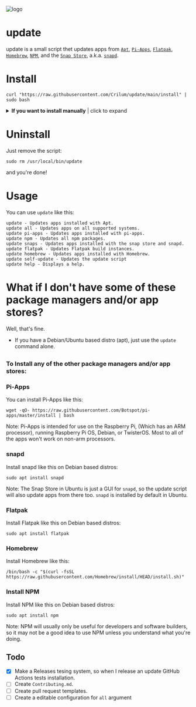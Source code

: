![logo](https://github.com/Crilum/update/blob/main/Imgs/update_simple-100x100.png)
# update
update is a small script thet updates apps from [`Apt`](https://en.wikipedia.org/wiki/APT_(software)),  [`Pi-Apps`](https://github.com/Botspot/pi-apps),     [`Flatpak`](https://www.flatpak.org/), [`Homebrew`](https://brew.sh), [`NPM`](https://npmjs.com), and the [`Snap Store`](https://snapcraft.io/), a.k.a. [`snapd`](https://snapcraft.io).




# Install
```
curl "https://raw.githubusercontent.com/Crilum/update/main/install" | sudo bash
```


 <details> 
 <summary><b>If you want to install manually</b> | click to expand</summary>

 <br>

 Clone the repository:
```
git clone https://github.com/Crilum/update/
```

Or, if you have GitHub CLI:
```
gh repo clone Crilum/update/
```

Copy the Update Script to `/usr/local/bin/`:
```
cd update && sudo cp update /usr/local/bin/update
```

Make it executable:
```
sudo chmod +x /usr/local/bin/update
```

Remove the cloned repository (This is optional):
```
rm /path/to/update
```

</details>
 
 


# Uninstall
Just remove the script:

```
sudo rm /usr/local/bin/update
```

and you're done!


# Usage
You can use `update` like this:
```
update - Updates apps installed with Apt.
update all - Updates apps on all supported systems.
update pi-apps - Updates apps installed with pi-apps.
update npm - Updates all npm packages.
update snaps - Updates apps installed with the snap store and snapd.
update flatpak - Updates Flatpak build instances.
update homebrew - Updates apps installed with Homebrew.
update self-update - Updates the update script
update help - Displays a help.
```

# What if I don't have some of these package managers and/or app stores?
Well, that's fine. 

- If you have a Debian/Ubuntu based distro (apt), just use the `update` command alone.

##

### To Install any of the other package managers and/or app stores:

  ### Pi-Apps
  
  You can install Pi-Apps like this:
 
  ```
  wget -qO- https://raw.githubusercontent.com/Botspot/pi-apps/master/install | bash
  ```
  Note: Pi-Apps is intended for use on the Raspberry Pi, (Which has an ARM processor), running Raspberry Pi OS, Debian, or TwisterOS. 
  Most to all of the apps won't work on non-arm processors.

  ### snapd
  
  Install snapd like this on Debian based distros:

  ```
  sudo apt install snapd
  ```
  
  Note: The Snap Store in Ubuntu is just a GUI for `snapd`, so the update script will also update apps from there too. `snapd` is installed by default in Ubuntu.


  ### Flatpak
  Install Flatpak like this on Debian based distros:
  ```
  sudo apt install flatpak
  ```

  ### Homebrew
  
  Install Homebrew like this:
  
  ```
  /bin/bash -c "$(curl -fsSL https://raw.githubusercontent.com/Homebrew/install/HEAD/install.sh)"
  ```
  
  ### Install NPM
  
  Install NPM like this on Debian based distros:
  
  ```
  sudo apt install npm
  ```
  Note: NPM will usually only be useful for developers and software builders, so it may not be a good idea to use NPM unless you understand what you're doing.

##

## Todo

- [x] Make a Releases tesing system, so when I release an update GitHub Actions tests installation.
- [ ] Create `Contributing.md`.
- [ ] Create pull request templates.
- [ ] Create a editable configuration for `all` argument
